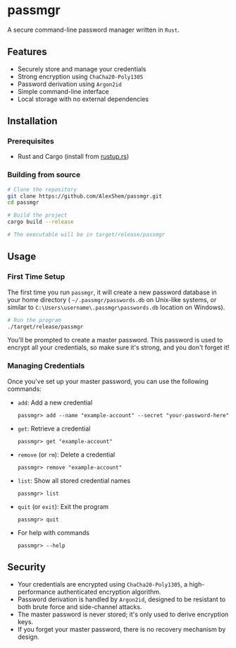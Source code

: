 # passmgr

A secure command-line password manager written in `Rust`.

## Features

- Securely store and manage your credentials
- Strong encryption using `ChaCha20-Poly1305`
- Password derivation using `Argon2id`
- Simple command-line interface
- Local storage with no external dependencies

## Installation

### Prerequisites

- Rust and Cargo (install from [rustup.rs](https://rustup.rs))

### Building from source

```bash
# Clone the repository
git clone https://github.com/AlexShem/passmgr.git
cd passmgr

# Build the project
cargo build --release

# The executable will be in target/release/passmgr
```

## Usage

### First Time Setup

The first time you run `passmgr`, it will create a new password database in your home directory (
`~/.passmgr/passwords.db`
on Unix-like systems, or similar to `C:\Users\username\.passmgr\passwords.db` location on Windows).

```bash
# Run the program
./target/release/passmgr
```

You'll be prompted to create a master password. This password is used to encrypt all your credentials, so make sure it's
strong, and you don't forget it!

### Managing Credentials

Once you've set up your master password, you can use the following commands:

- `add`: Add a new credential
  ```
  passmgr> add --name "example-account" --secret "your-password-here"
  ```

- `get`: Retrieve a credential
  ```
  passmgr> get "example-account"
  ```

- `remove` (or `rm`): Delete a credential
  ```
  passmgr> remove "example-account"
  ```

- `list`: Show all stored credential names
  ```
  passmgr> list
  ```

- `quit` (or `exit`): Exit the program
  ```
  passmgr> quit
  ```

- For help with commands
  ```
  passmgr> --help
  ```

## Security

- Your credentials are encrypted using `ChaCha20-Poly1305`, a high-performance authenticated encryption algorithm.
- Password derivation is handled by `Argon2id`, designed to be resistant to both brute force and side-channel attacks.
- The master password is never stored; it's only used to derive encryption keys.
- If you forget your master password, there is no recovery mechanism by design.
